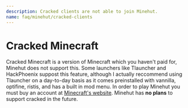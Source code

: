 ```yaml
---
description: Cracked clients are not able to join Minehut.
name: faq/minehut/cracked-clients
---
```


# Cracked Minecraft

Cracked Minecraft is a version of Minecraft which you haven't paid for, Minehut does not support this. Some launchers like Tlauncher and HackPhoenix suppost this feature, although I actually reccommend using Tlauncher on a day-to-day basis as it comes preinstalled with vannilla, optifine, ristis, and has a built in mod menu. In order to play Minehut you must buy an account at [Minecraft's website](https://minecraft.net). Minehut has **no plans** to support cracked in the future.
